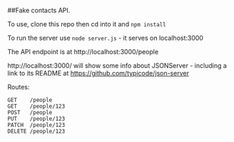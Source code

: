 ##Fake contacts API.

To use, clone this repo then cd into it and `npm install`

To run the server use `node server.js` - it serves on localhost:3000

The API endpoint is at http://localhost:3000/people

http://localhost:3000/ will show some info about JSONServer - including a link to its README at https://github.com/typicode/json-server

Routes:  
```
GET    /people
GET    /people/123
POST   /people
PUT    /people/123
PATCH  /people/123
DELETE /people/123
```
